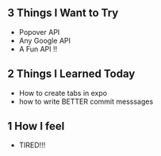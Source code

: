 ## 3 Things I Want to Try
- Popover API
- Any Google API
- A Fun API !!

## 2 Things I Learned Today
- How to create tabs in expo
- how to write BETTER commit messsages

## 1 How I feel
- TIRED!!!
